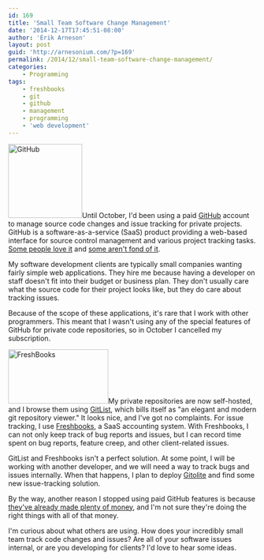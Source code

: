 ```yaml
---
id: 169
title: 'Small Team Software Change Management'
date: '2014-12-17T17:45:51-08:00'
author: 'Erik Arneson'
layout: post
guid: 'http://arnesonium.com/?p=169'
permalink: /2014/12/small-team-software-change-management/
categories:
    - Programming
tags:
    - freshbooks
    - git
    - github
    - management
    - programming
    - 'web development'
---
```


<a href="http://github.com/"><img class="alignleft wp-image-174 size-thumbnail" src="http://arnesonium.com/wp-content/uploads/2014/12/github_logo-150x150.jpg" alt="GitHub" width="150" height="150" /></a>Until October, I'd been using a paid <a href="http://github.com/" target="_blank">GitHub</a> account to manage source code changes and issue tracking for private projects. GitHub is a software-as-a-service (SaaS) product providing a web-based interface for source control management and various project tracking tasks. <a href="http://blogs.perl.org/users/jt_smith/2011/12/github-is-an-amazing-service-that-much-of-the-perl-community-has.html" target="_blank">Some people love it</a> and <a href="http://laurent.bachelier.name/2012/05/github-kinda-sucks/" target="_blank">some aren't fond of it</a>.

My software development clients are typically small companies wanting fairly simple web applications. They hire me because having a developer on staff doesn't fit into their budget or business plan. They don't usually care what the source code for their project looks like, but they do care about tracking issues.

Because of the scope of these applications, it's rare that I work with other programmers. This meant that I wasn't using any of the special features of GitHub for private code repositories, so in October I cancelled my subscription.

<a href="https://eriklarneson.freshbooks.com/refer/www"><img class="alignright wp-image-171 size-full" src="http://arnesonium.com/wp-content/uploads/2014/12/FreshBooks_Cloud_Accounting_Logo.png" alt="FreshBooks" width="203" height="110" /></a>My private repositories are now self-hosted, and I browse them using <a href="http://gitlist.org/" target="_blank">GitList</a>, which bills itself as "an elegant and modern git repository viewer." It looks nice, and I've got no complaints. For issue tracking, I use <a href="https://eriklarneson.freshbooks.com/refer/www" target="_blank">Freshbooks</a>, a SaaS accounting system. With Freshbooks, I can not only keep track of bug reports and issues, but I can record time spent on bug reports, feature creep, and other client-related issues.

GitList and Freshbooks isn't a perfect solution. At some point, I will be working with another developer, and we will need a way to track bugs and issues internally. When that happens, I plan to deploy <a href="http://gitolite.com/gitolite/index.html" target="_blank">Gitolite</a> and find some new issue-tracking solution.

By the way, another reason I stopped using paid GitHub features is because <a href="http://www.businessweek.com/articles/2013-06-20/github-got-silly-rich-dot-next-step-make-more-awesome" target="_blank">they've already made plenty of money</a>, and I'm not sure they're doing the right things with all of that money.

I'm curious about what others are using. How does your incredibly small team track code changes and issues? Are all of your software issues internal, or are you developing for clients? I'd love to hear some ideas.